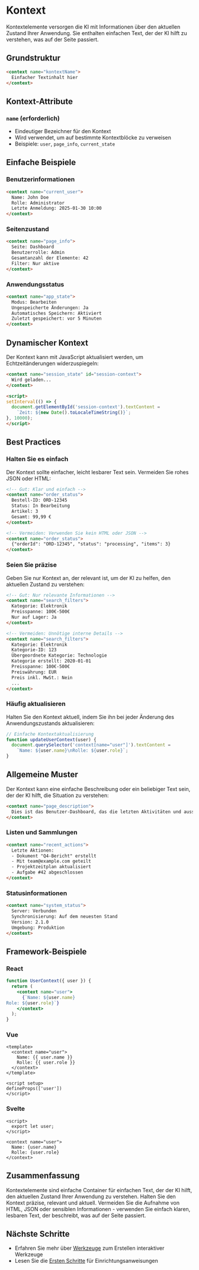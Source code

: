 # Kontext

Kontextelemente versorgen die KI mit Informationen über den aktuellen Zustand Ihrer Anwendung. Sie enthalten einfachen Text, der der KI hilft zu verstehen, was auf der Seite passiert.

## Grundstruktur

```html
<context name="kontextName">
  Einfacher Textinhalt hier
</context>
```

## Kontext-Attribute

### `name` (erforderlich)

- Eindeutiger Bezeichner für den Kontext
- Wird verwendet, um auf bestimmte Kontextblöcke zu verweisen
- Beispiele: `user`, `page_info`, `current_state`

## Einfache Beispiele

### Benutzerinformationen

```html
<context name="current_user">
  Name: John Doe
  Rolle: Administrator
  Letzte Anmeldung: 2025-01-30 10:00
</context>
```

### Seitenzustand

```html
<context name="page_info">
  Seite: Dashboard
  Benutzerrolle: Admin
  Gesamtanzahl der Elemente: 42
  Filter: Nur aktive
</context>
```

### Anwendungsstatus

```html
<context name="app_state">
  Modus: Bearbeiten
  Ungespeicherte Änderungen: Ja
  Automatisches Speichern: Aktiviert
  Zuletzt gespeichert: vor 5 Minuten
</context>
```

## Dynamischer Kontext

Der Kontext kann mit JavaScript aktualisiert werden, um Echtzeitänderungen widerzuspiegeln:

```html
<context name="session_state" id="session-context">
  Wird geladen...
</context>

<script>
setInterval(() => {
  document.getElementById('session-context').textContent = 
    `Zeit: ${new Date().toLocaleTimeString()}`;
}, 10000);
</script>
```

## Best Practices

### Halten Sie es einfach

Der Kontext sollte einfacher, leicht lesbarer Text sein. Vermeiden Sie rohes JSON oder HTML:

```html
<!-- Gut: Klar und einfach -->
<context name="order_status">
  Bestell-ID: ORD-12345
  Status: In Bearbeitung
  Artikel: 3
  Gesamt: 99,99 €
</context>

<!-- Vermeiden: Verwenden Sie kein HTML oder JSON -->
<context name="order_status">
  {"orderId": "ORD-12345", "status": "processing", "items": 3}
</context>
```

### Seien Sie präzise

Geben Sie nur Kontext an, der relevant ist, um der KI zu helfen, den aktuellen Zustand zu verstehen:

```html
<!-- Gut: Nur relevante Informationen -->
<context name="search_filters">
  Kategorie: Elektronik
  Preisspanne: 100€-500€
  Nur auf Lager: Ja
</context>

<!-- Vermeiden: Unnötige interne Details -->
<context name="search_filters">
  Kategorie: Elektronik
  Kategorie-ID: 123
  Übergeordnete Kategorie: Technologie
  Kategorie erstellt: 2020-01-01
  Preisspanne: 100€-500€
  Preiswährung: EUR
  Preis inkl. MwSt.: Nein
  ...
</context>
```

### Häufig aktualisieren

Halten Sie den Kontext aktuell, indem Sie ihn bei jeder Änderung des Anwendungszustands aktualisieren:

```javascript
// Einfache Kontextaktualisierung
function updateUserContext(user) {
  document.querySelector('context[name="user"]').textContent = 
    `Name: ${user.name}\nRolle: ${user.role}`;
}
```

## Allgemeine Muster

Der Kontext kann eine einfache Beschreibung oder ein beliebiger Text sein, der der KI hilft, die Situation zu verstehen:

```html
<context name="page_description">
  Dies ist das Benutzer-Dashboard, das die letzten Aktivitäten und ausstehenden Aufgaben anzeigt. Der Benutzer war in der letzten Woche inaktiv, hat aber mehrere überfällige Aufgaben, die Aufmerksamkeit erfordern.
</context>
```

### Listen und Sammlungen

```html
<context name="recent_actions">
  Letzte Aktionen:
  - Dokument "Q4-Bericht" erstellt
  - Mit team@example.com geteilt
  - Projektzeitplan aktualisiert
  - Aufgabe #42 abgeschlossen
</context>
```

### Statusinformationen

```html
<context name="system_status">
  Server: Verbunden
  Synchronisierung: Auf dem neuesten Stand
  Version: 2.1.0
  Umgebung: Produktion
</context>
```

## Framework-Beispiele

### React

```jsx
function UserContext({ user }) {
  return (
    <context name="user">
      {`Name: ${user.name}
Role: ${user.role}`}
    </context>
  );
}
```

### Vue

```vue
<template>
  <context name="user">
    Name: {{ user.name }}
    Rolle: {{ user.role }}
  </context>
</template>

<script setup>
defineProps(['user'])
</script>
```

### Svelte

```svelte
<script>
  export let user;
</script>

<context name="user">
  Name: {user.name}
  Rolle: {user.role}
</context>
```

## Zusammenfassung

Kontextelemente sind einfache Container für einfachen Text, der der KI hilft, den aktuellen Zustand Ihrer Anwendung zu verstehen. Halten Sie den Kontext präzise, relevant und aktuell. Vermeiden Sie die Aufnahme von HTML, JSON oder sensiblen Informationen - verwenden Sie einfach klaren, lesbaren Text, der beschreibt, was auf der Seite passiert.

## Nächste Schritte

- Erfahren Sie mehr über [Werkzeuge](./tools.md) zum Erstellen interaktiver Werkzeuge
- Lesen Sie die [Ersten Schritte](./getting-started.md) für Einrichtungsanweisungen


<!--@include: @/voix_context.md -->